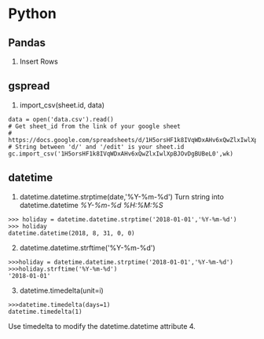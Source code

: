 # Python
## Pandas
1. Insert Rows

## gspread
1. import_csv(sheet.id, data)
```
data = open('data.csv').read()
# Get sheet_id from the link of your google sheet
# https://docs.google.com/spreadsheets/d/1H5orsHF1k8IVqWDxAHv6xQwZlxIwlXpBJOvDgBUBeL0/edit#gid=1808900108
# String between 'd/' and '/edit' is your sheet.id
gc.import_csv('1H5orsHF1k8IVqWDxAHv6xQwZlxIwlXpBJOvDgBUBeL0',wk)
```
## datetime
1. datetime.datetime.strptime(date,'%Y-%m-%d')
Turn string into datetime.datetime
*%Y-%m-%d   %H:%M:%S*
```
>>> holiday = datetime.datetime.strptime('2018-01-01','%Y-%m-%d')
>>> holiday
datetime.datetime(2018, 8, 31, 0, 0)
```
2.  datetime.datetime.strftime('%Y-%m-%d')
```
>>>holiday = datetime.datetime.strptime('2018-01-01','%Y-%m-%d')
>>>holiday.strftime('%Y-%m-%d')
'2018-01-01'
```
3. datetime.timedelta(unit=i)
```
>>>datetime.timedelta(days=1)
datetime.timedelta(1)
```
Use timedelta to modify the datetime.datetime attribute
4. 